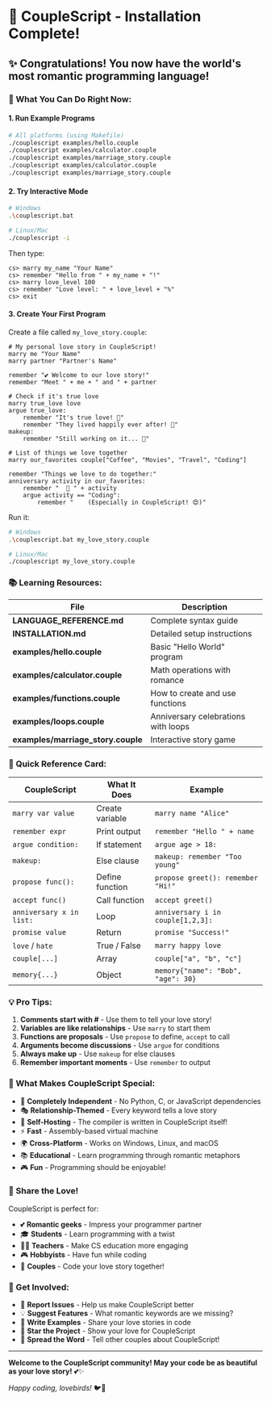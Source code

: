 # 🎉 CoupleScript - Installation Complete! 

## ✨ Congratulations! You now have the world's most romantic programming language!

### 🚀 What You Can Do Right Now:

#### 1. **Run Example Programs**
```bash
# All platforms (using Makefile)
./couplescript examples/hello.couple
./couplescript examples/calculator.couple
./couplescript examples/marriage_story.couple
./couplescript examples/calculator.couple
./couplescript examples/marriage_story.couple
```

#### 2. **Try Interactive Mode**
```bash
# Windows
.\couplescript.bat

# Linux/Mac
./couplescript -i
```

Then type:
```couplescript
cs> marry my_name "Your Name"
cs> remember "Hello from " + my_name + "!"
cs> marry love_level 100
cs> remember "Love level: " + love_level + "%"
cs> exit
```

#### 3. **Create Your First Program**
Create a file called `my_love_story.couple`:
```couplescript
# My personal love story in CoupleScript!
marry me "Your Name"
marry partner "Partner's Name"

remember "💕 Welcome to our love story!"
remember "Meet " + me + " and " + partner

# Check if it's true love
marry true_love love
argue true_love:
    remember "It's true love! 💖"
    remember "They lived happily ever after! 🎉"
makeup:
    remember "Still working on it... 💪"

# List of things we love together
marry our_favorites couple["Coffee", "Movies", "Travel", "Coding"]

remember "Things we love to do together:"
anniversary activity in our_favorites:
    remember "  💝 " + activity
    argue activity == "Coding":
        remember "    (Especially in CoupleScript! 😍)"
```

Run it:
```bash
# Windows
.\couplescript.bat my_love_story.couple

# Linux/Mac
./couplescript my_love_story.couple
```

### 📚 Learning Resources:

| File | Description |
|------|-------------|
| **LANGUAGE_REFERENCE.md** | Complete syntax guide |
| **INSTALLATION.md** | Detailed setup instructions |
| **examples/hello.couple** | Basic "Hello World" program |
| **examples/calculator.couple** | Math operations with romance |
| **examples/functions.couple** | How to create and use functions |
| **examples/loops.couple** | Anniversary celebrations with loops |
| **examples/marriage_story.couple** | Interactive story game |

### 🎯 Quick Reference Card:

| CoupleScript | What It Does | Example |
|--------------|-------------|---------|
| `marry var value` | Create variable | `marry name "Alice"` |
| `remember expr` | Print output | `remember "Hello " + name` |
| `argue condition:` | If statement | `argue age > 18:` |
| `makeup:` | Else clause | `makeup: remember "Too young"` |
| `propose func():` | Define function | `propose greet(): remember "Hi!"` |
| `accept func()` | Call function | `accept greet()` |
| `anniversary x in list:` | Loop | `anniversary i in couple[1,2,3]:` |
| `promise value` | Return | `promise "Success!"` |
| `love` / `hate` | True / False | `marry happy love` |
| `couple[...]` | Array | `couple["a", "b", "c"]` |
| `memory{...}` | Object | `memory{"name": "Bob", "age": 30}` |

### 💡 Pro Tips:

1. **Comments start with #** - Use them to tell your love story!
2. **Variables are like relationships** - Use `marry` to start them
3. **Functions are proposals** - Use `propose` to define, `accept` to call
4. **Arguments become discussions** - Use `argue` for conditions
5. **Always make up** - Use `makeup` for else clauses
6. **Remember important moments** - Use `remember` to output

### 🌟 What Makes CoupleScript Special:

- 💝 **Completely Independent** - No Python, C, or JavaScript dependencies
- 🎭 **Relationship-Themed** - Every keyword tells a love story
- 🔧 **Self-Hosting** - The compiler is written in CoupleScript itself!
- ⚡ **Fast** - Assembly-based virtual machine
- 🌍 **Cross-Platform** - Works on Windows, Linux, and macOS
- 📚 **Educational** - Learn programming through romantic metaphors
- 🎮 **Fun** - Programming should be enjoyable!

### 🎊 Share the Love!

CoupleScript is perfect for:
- 💕 **Romantic geeks** - Impress your programmer partner
- 🎓 **Students** - Learn programming with a twist
- 👨‍🏫 **Teachers** - Make CS education more engaging
- 🎮 **Hobbyists** - Have fun while coding
- 💑 **Couples** - Code your love story together!

### 🔗 Get Involved:

- 🐛 **Report Issues** - Help us make CoupleScript better
- 💡 **Suggest Features** - What romantic keywords are we missing?
- 📝 **Write Examples** - Share your love stories in code
- 🌟 **Star the Project** - Show your love for CoupleScript
- 📢 **Spread the Word** - Tell other couples about CoupleScript!

---

**Welcome to the CoupleScript community! May your code be as beautiful as your love story!** 💕✨

*Happy coding, lovebirds!* 🐦💖
